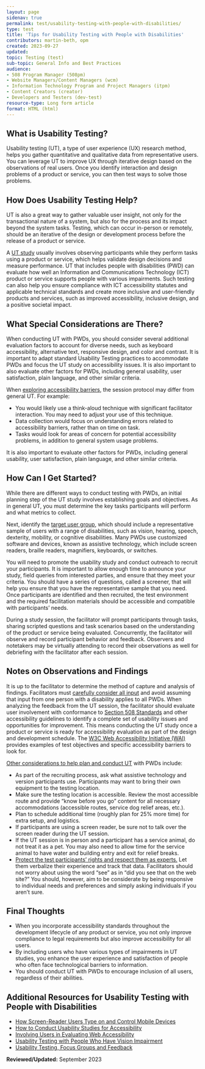 ```yaml
---
layout: page
sidenav: true
permalink: test/usability-testing-with-people-with-disabilities/
type: test
title: 'Tips for Usability Testing with People with Disabilities'
contributors: martin-beth, opm
created: 2023-09-27
updated:
topic: Testing (test)
sub-topic: General Info and Best Practices
audience:
- 508 Program Manager (508pm)
- Website Managers/Content Managers (wcm)
- Information Technology Program and Project Managers (itpm)
- Content Creators (creator)
- Developers and Testers (dev-test)
resource-type: Long form article
format: HTML (html)
---
```

## What is Usability Testing?
Usability testing (UT), a type of user experience (UX) research method, helps you gather quantitative and qualitative data from representative users. You can leverage UT to improve UX through iterative design based on the observations of real users. Once you identify interaction and design problems of a product or service, you can then test ways to solve those problems.

## How Does Usability Testing Help?
UT is also a great way to gather valuable user insight, not only for the transactional nature of a system, but also for the process and its impact beyond the system tasks. Testing, which can occur in-person or remotely, should be an iterative of the design or development process before the release of a product or service.
 
A <a href="https://www.nngroup.com/articles/usability-testing-101/" target="_blank" class="usa-link--external">UT study</a> usually involves observing participants while they perform tasks using a product or service, which helps validate design decisions and measure performance. UT that includes people with disabilities (PWD) can evaluate how well an Information and Communications Technology (ICT) product or service supports people with various impairments. Such testing can also help you ensure compliance with ICT accessibility statutes and applicable technical standards and create more inclusive and user-friendly products and services, such as improved accessibility, inclusive design, and a positive societal impact.

## What Special Considerations are There?
When conducting UT with PWDs, you should consider several additional evaluation factors to account for diverse needs, such as keyboard accessibility, alternative text, responsive design, and color and contrast. It is important to adapt standard Usability Testing practices to accommodate PWDs and focus the UT study on accessibility issues. It is also important to also evaluate other factors for PWDs, including general usability, user satisfaction, plain language, and other similar criteria.
 
When <a href="https://www.w3.org/WAI/test-evaluate/involving-users/#ut-access" target="_blank" class="usa-link--external">exploring accessibility barriers</a>, the session protocol may differ from general UT. For example:

* You would likely use a think-aloud technique with significant facilitator interaction. You may need to adjust your use of this technique.
* Data collection would focus on understanding errors related to accessibility barriers, rather than on time on task.
* Tasks would look for areas of concern for potential accessibility problems, in addition to general system usage problems.
 
It is also important to evaluate other factors for PWDs, including general usability, user satisfaction, plain language, and other similar criteria.

## How Can I Get Started?
While there are different ways to conduct testing with PWDs, an initial planning step of the UT study involves establishing goals and objectives. As in general UT, you must determine the key tasks participants will perform and what metrics to collect.
 
Next, identify the <a href="https://www.w3.org/TR/2020/WD-coga-usable-20201211/usability_testing.html" target="_blank" class="usa-link--external">target user group</a>, which should include a representative sample of users with a range of disabilities, such as vision, hearing, speech, dexterity, mobility, or cognitive disabilities. Many PWDs use customized software and devices, known as assistive technology, which include screen readers, braille readers, magnifiers, keyboards, or switches.
 
You will need to promote the usability study and conduct outreach to recruit your participants. It is important to allow enough time to announce your study, field queries from interested parties, and ensure that they meet your criteria. You should have a series of questions, called a screener, that will help you ensure that you have the representative sample that you need. Once participants are identified and then recruited, the test environment and the required facilitation materials should be accessible and compatible with participants’ needs.
 
During a study session, the facilitator will prompt participants through tasks, sharing scripted questions and task scenarios based on the understanding of the product or service being evaluated. Concurrently, the facilitator will observe and record participant behavior and feedback. Observers and notetakers may be virtually attending to record their observations as well for debriefing with the facilitator after each session.

## Notes on Observations and Findings
It is up to the facilitator to determine the method of capture and analysis of findings. Facilitators must <a href="https://www.w3.org/WAI/test-evaluate/involving-users/#ut-access" target="_blank" class="usa-link--external">carefully consider all input</a> and avoid assuming that input from one person with a disability applies to all PWDs. When analyzing the feedback from the UT session, the facilitator should evaluate user involvement with conformance to <a href="https://www.access-board.gov/ict/" target="_blank" class="usa-link--external">Section 508 Standards</a> and other accessibility guidelines to identify a complete set of usability issues and opportunities for improvement. This means conducting the UT study once a product or service is ready for accessibility evaluation as part of the design and development schedule. The <a href="https://www.w3.org/TR/coga-usable/usability_testing.html#test-objectives" target="_blank" class="usa-link--external">W3C Web Accessibility Initiative (WAI)</a> provides examples of test objectives and specific accessibility barriers to look for.
 
<a href="https://digital.gov/2015/04/10/usability-testing-with-people-who-have-vision-impairment-is-difficult-reality-or-perception/" target="_blank" class="usa-link--external">Other considerations to help plan and conduct UT</a> with PWDs include:

* As part of the recruiting process, ask what assistive technology and version participants use. Participants may want to bring their own equipment to the testing location.
* Make sure the testing location is accessible. Review the most accessible route and provide “know before you go” content for all necessary accommodations (accessible routes, service dog relief areas, etc.).
* Plan to schedule additional time (roughly plan for 25% more time) for extra setup, and logistics.
* If participants are using a screen reader, be sure not to talk over the screen reader during the UT session.
* If the UT session is in person and a participant has a service animal, do not treat it as a pet. You may also need to allow time for the service animal to have water and building entry and exit for relief breaks.
* <a href="https://uxpajournal.org/moderate-usability-tests/" target="_blank" class="usa-link--external">Protect the test participants’ rights and respect them as experts.</a> Let them verbalize their experience and track that data. Facilitators should not worry about using the word “see” as in “did you see that on the web site?” You should, however, aim to be considerate by being responsive to individual needs and preferences and simply asking individuals if you aren’t sure.

## Final Thoughts
* When you incorporate accessibility standards throughout the development lifecycle of any product or service, you not only improve compliance to legal requirements but also improve accessibility for all users.
* By including users who have various types of impairments in UT studies, you enhance the user experience and satisfaction of people who often face technological barriers to information.
* You should conduct UT with PWDs to encourage inclusion of all users, regardless of their abilities.

## Additional Resources for Usability Testing with People with Disabilities
* <a href="https://www.nngroup.com/articles/screen-reader-type-control/" target="_blank" class="usa-link--external">How Screen-Reader Users Type on and Control Mobile Devices</a>
* <a href="https://www.nngroup.com/reports/how-to-conduct-usability-studies-accessibility/" target="_blank" class="usa-link--external">How to Conduct Usability Studies for Accessibility</a>
* <a href="https://www.w3.org/WAI/test-evaluate/involving-users/#ut-access" target="_blank" class="usa-link--external">Involving Users in Evaluating Web Accessibility</a>
* <a href="https://digital.gov/2015/04/10/usability-testing-with-people-who-have-vision-impairment-is-difficult-reality-or-perception/" target="_blank" class="usa-link--external">Usability Testing with People Who Have Vision Impairment</a>
* <a href="https://www.w3.org/TR/coga-usable/usability_testing.html#:~:text=It%20is%20important%20that%20usability,communication%20disability%2C%20and%20intellectual%20disability." target="_blank" class="usa-link--external">Usability Testing, Focus Groups and Feedback</a>

**Reviewed/Updated:** September 2023